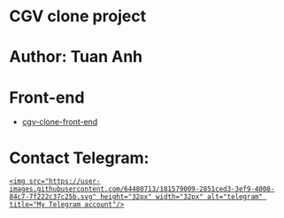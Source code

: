 # CGV clone project

# Author: Tuan Anh

# Front-end

-   [cgv-clone-front-end](https://github.com/tuananh31j/cgv-clone-frontend)

# Contact Telegram: <a target="_blank" href="https://t.me/tuananh31j">

    <img src="https://user-images.githubusercontent.com/64480713/181579009-2851ced3-3ef9-4008-84c7-7f222c37c25b.svg" height="32px" width="32px" alt="telegram" title="My Telegram account"/>

</a>
